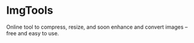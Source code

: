 # ImgTools
Online tool to compress, resize, and soon enhance and convert images – free and easy to use.
